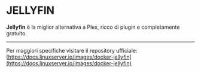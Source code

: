 # JELLYFIN
**Jellyfin** è la miglior alternativa a Plex, ricco di plugin e completamente gratuito.



---
Per maggiori specifiche visitare il repository ufficiale:
[https://docs.linuxserver.io/images/docker-jellyfin](https://docs.linuxserver.io/images/docker-jellyfin)